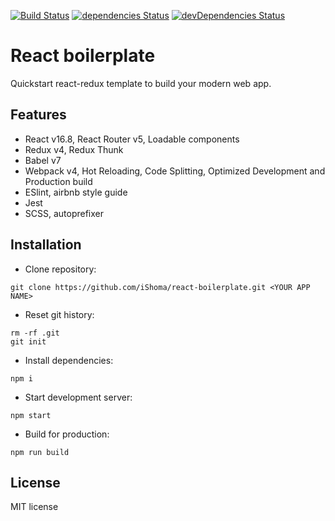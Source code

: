 [![Build Status](https://travis-ci.org/iShoma/react-boilerplate.svg?branch=master)](https://travis-ci.org/iShoma/react-boilerplate)
[![dependencies Status](https://david-dm.org/ishoma/react-boilerplate/status.svg)](https://david-dm.org/ishoma/react-boilerplate)
[![devDependencies Status](https://david-dm.org/ishoma/react-boilerplate/dev-status.svg)](https://david-dm.org/ishoma/react-boilerplate?type=dev)

# React boilerplate
Quickstart react-redux template to build your modern web app.

## Features
- React v16.8, React Router v5, Loadable components
- Redux v4, Redux Thunk
- Babel v7
- Webpack v4, Hot Reloading, Code Splitting, Optimized Development and Production build
- ESlint, airbnb style guide
- Jest
- SCSS, autoprefixer

## Installation
- Clone repository:
```
git clone https://github.com/iShoma/react-boilerplate.git <YOUR APP NAME>
```
- Reset git history:
```
rm -rf .git
git init
```
- Install dependencies:
```
npm i
```
- Start development server:
```
npm start
```
- Build for production:
```
npm run build
```

## License
MIT license
